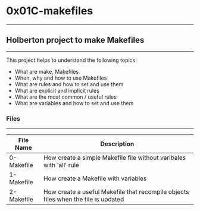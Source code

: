 # 0x01C-makefiles
---

## Holberton project to make Makefiles
---
This project helps to understand the following topics:
- What are make, Makefiles
- When, why and how to use Makefiles
- What are rules and how to set and use them
- What are explicit and implicit rules
- What are the most common / useful rules
- What are variables and how to set and use them

### Files
---
File Name | Description
--- | ---
0-Makefile | How create a simple Makefile file without varibales with 'all' rule
1-Makefile | How create a Makefile with variables
2-Makefile | How create a useful Makefile that recompile objects files when the file is updated